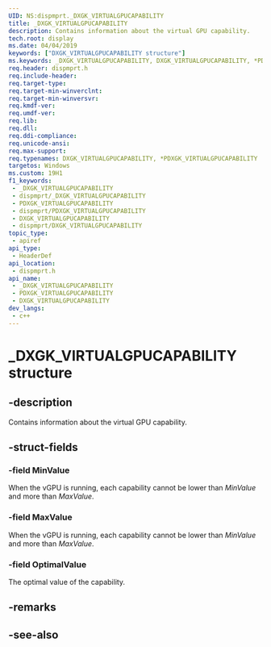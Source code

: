 ```yaml
---
UID: NS:dispmprt._DXGK_VIRTUALGPUCAPABILITY
title: _DXGK_VIRTUALGPUCAPABILITY
description: Contains information about the virtual GPU capability.
tech.root: display
ms.date: 04/04/2019
keywords: ["DXGK_VIRTUALGPUCAPABILITY structure"]
ms.keywords: _DXGK_VIRTUALGPUCAPABILITY, DXGK_VIRTUALGPUCAPABILITY, *PDXGK_VIRTUALGPUCAPABILITY,
req.header: dispmprt.h
req.include-header: 
req.target-type: 
req.target-min-winverclnt: 
req.target-min-winversvr: 
req.kmdf-ver: 
req.umdf-ver: 
req.lib: 
req.dll: 
req.ddi-compliance: 
req.unicode-ansi: 
req.max-support: 
req.typenames: DXGK_VIRTUALGPUCAPABILITY, *PDXGK_VIRTUALGPUCAPABILITY
targetos: Windows
ms.custom: 19H1
f1_keywords:
 - _DXGK_VIRTUALGPUCAPABILITY
 - dispmprt/_DXGK_VIRTUALGPUCAPABILITY
 - PDXGK_VIRTUALGPUCAPABILITY
 - dispmprt/PDXGK_VIRTUALGPUCAPABILITY
 - DXGK_VIRTUALGPUCAPABILITY
 - dispmprt/DXGK_VIRTUALGPUCAPABILITY
topic_type:
 - apiref
api_type:
 - HeaderDef
api_location:
 - dispmprt.h
api_name:
 - _DXGK_VIRTUALGPUCAPABILITY
 - PDXGK_VIRTUALGPUCAPABILITY
 - DXGK_VIRTUALGPUCAPABILITY
dev_langs:
 - c++
---
```


# _DXGK_VIRTUALGPUCAPABILITY structure


## -description

Contains information about the virtual GPU capability.

## -struct-fields

### -field MinValue

When the vGPU is running, each capability cannot be lower than *MinValue* and more than *MaxValue*.

### -field MaxValue

When the vGPU is running, each capability cannot be lower than *MinValue* and more than *MaxValue*.

### -field OptimalValue

 
The optimal value of the capability.

## -remarks

## -see-also

